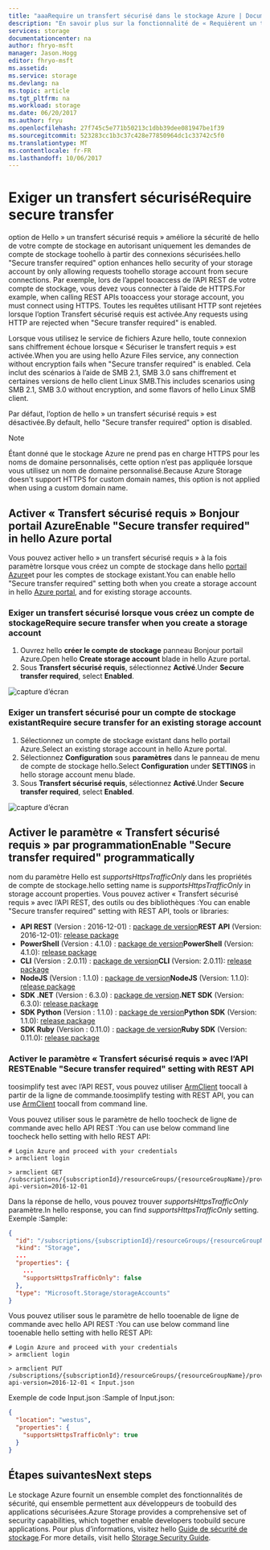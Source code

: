 ```yaml
---
title: "aaaRequire un transfert sécurisé dans le stockage Azure | Documents Microsoft"
description: "En savoir plus sur la fonctionnalité de « Requièrent un transfert sécurisé » hello pour le stockage Azure et comment tooenable il."
services: storage
documentationcenter: na
author: fhryo-msft
manager: Jason.Hogg
editor: fhryo-msft
ms.assetid: 
ms.service: storage
ms.devlang: na
ms.topic: article
ms.tgt_pltfrm: na
ms.workload: storage
ms.date: 06/20/2017
ms.author: fryu
ms.openlocfilehash: 27f745c5e771b50213c1dbb39dee081947be1f39
ms.sourcegitcommit: 523283cc1b3c37c428e77850964dc1c33742c5f0
ms.translationtype: MT
ms.contentlocale: fr-FR
ms.lasthandoff: 10/06/2017
---
```

# <a name="require-secure-transfer"></a><span data-ttu-id="98746-103">Exiger un transfert sécurisé</span><span class="sxs-lookup"><span data-stu-id="98746-103">Require secure transfer</span></span>

<span data-ttu-id="98746-104">option de Hello » un transfert sécurisé requis » améliore la sécurité de hello de votre compte de stockage en autorisant uniquement les demandes de compte de stockage toohello à partir des connexions sécurisées.</span><span class="sxs-lookup"><span data-stu-id="98746-104">hello "Secure transfer required" option enhances hello security of your storage account by only allowing requests toohello storage account from secure connections.</span></span> <span data-ttu-id="98746-105">Par exemple, lors de l’appel tooaccess de l’API REST de votre compte de stockage, vous devez vous connecter à l’aide de HTTPS.</span><span class="sxs-lookup"><span data-stu-id="98746-105">For example, when calling REST APIs tooaccess your storage account, you must connect using HTTPS.</span></span> <span data-ttu-id="98746-106">Toutes les requêtes utilisant HTTP sont rejetées lorsque l’option Transfert sécurisé requis est activée.</span><span class="sxs-lookup"><span data-stu-id="98746-106">Any requests using HTTP are rejected when "Secure transfer required" is enabled.</span></span>

<span data-ttu-id="98746-107">Lorsque vous utilisez le service de fichiers Azure hello, toute connexion sans chiffrement échoue lorsque « Sécuriser le transfert requis » est activée.</span><span class="sxs-lookup"><span data-stu-id="98746-107">When you are using hello Azure Files service, any connection without encryption fails when "Secure transfer required" is enabled.</span></span> <span data-ttu-id="98746-108">Cela inclut des scénarios à l’aide de SMB 2.1, SMB 3.0 sans chiffrement et certaines versions de hello client Linux SMB.</span><span class="sxs-lookup"><span data-stu-id="98746-108">This includes scenarios using SMB 2.1, SMB 3.0 without encryption, and some flavors of hello Linux SMB client.</span></span> 

<span data-ttu-id="98746-109">Par défaut, l’option de hello » un transfert sécurisé requis » est désactivée.</span><span class="sxs-lookup"><span data-stu-id="98746-109">By default, hello "Secure transfer required" option is disabled.</span></span>

> [!NOTE]
> <span data-ttu-id="98746-110">Étant donné que le stockage Azure ne prend pas en charge HTTPS pour les noms de domaine personnalisés, cette option n’est pas appliquée lorsque vous utilisez un nom de domaine personnalisé.</span><span class="sxs-lookup"><span data-stu-id="98746-110">Because Azure Storage doesn't support HTTPS for custom domain names, this option is not applied when using a custom domain name.</span></span>

## <a name="enable-secure-transfer-required-in-hello-azure-portal"></a><span data-ttu-id="98746-111">Activer « Transfert sécurisé requis » Bonjour portail Azure</span><span class="sxs-lookup"><span data-stu-id="98746-111">Enable "Secure transfer required" in hello Azure portal</span></span>

<span data-ttu-id="98746-112">Vous pouvez activer hello » un transfert sécurisé requis » à la fois paramètre lorsque vous créez un compte de stockage dans hello [portail Azure](https://portal.azure.com)et pour les comptes de stockage existant.</span><span class="sxs-lookup"><span data-stu-id="98746-112">You can enable hello "Secure transfer required" setting both when you create a storage account in hello [Azure portal](https://portal.azure.com), and for existing storage accounts.</span></span>

### <a name="require-secure-transfer-when-you-create-a-storage-account"></a><span data-ttu-id="98746-113">Exiger un transfert sécurisé lorsque vous créez un compte de stockage</span><span class="sxs-lookup"><span data-stu-id="98746-113">Require secure transfer when you create a storage account</span></span>

1. <span data-ttu-id="98746-114">Ouvrez hello **créer le compte de stockage** panneau Bonjour portail Azure.</span><span class="sxs-lookup"><span data-stu-id="98746-114">Open hello **Create storage account** blade in hello Azure portal.</span></span>
1. <span data-ttu-id="98746-115">Sous **Transfert sécurisé requis**, sélectionnez **Activé**.</span><span class="sxs-lookup"><span data-stu-id="98746-115">Under **Secure transfer required**, select **Enabled**.</span></span>

  ![capture d’écran](./media/storage-require-secure-transfer/secure_transfer_field_in_portal_en_1.png)

### <a name="require-secure-transfer-for-an-existing-storage-account"></a><span data-ttu-id="98746-117">Exiger un transfert sécurisé pour un compte de stockage existant</span><span class="sxs-lookup"><span data-stu-id="98746-117">Require secure transfer for an existing storage account</span></span>

1. <span data-ttu-id="98746-118">Sélectionnez un compte de stockage existant dans hello portail Azure.</span><span class="sxs-lookup"><span data-stu-id="98746-118">Select an existing storage account in hello Azure portal.</span></span>
1. <span data-ttu-id="98746-119">Sélectionnez **Configuration** sous **paramètres** dans le panneau de menu de compte de stockage hello.</span><span class="sxs-lookup"><span data-stu-id="98746-119">Select **Configuration** under **SETTINGS** in hello storage account menu blade.</span></span>
1. <span data-ttu-id="98746-120">Sous **Transfert sécurisé requis**, sélectionnez **Activé**.</span><span class="sxs-lookup"><span data-stu-id="98746-120">Under **Secure transfer required**, select **Enabled**.</span></span>

  ![capture d’écran](./media/storage-require-secure-transfer/secure_transfer_field_in_portal_en_2.png)

## <a name="enable-secure-transfer-required-programmatically"></a><span data-ttu-id="98746-122">Activer le paramètre « Transfert sécurisé requis » par programmation</span><span class="sxs-lookup"><span data-stu-id="98746-122">Enable "Secure transfer required" programmatically</span></span>

<span data-ttu-id="98746-123">nom du paramètre Hello est _supportsHttpsTrafficOnly_ dans les propriétés de compte de stockage.</span><span class="sxs-lookup"><span data-stu-id="98746-123">hello setting name is _supportsHttpsTrafficOnly_ in storage account properties.</span></span> <span data-ttu-id="98746-124">Vous pouvez activer « Transfert sécurisé requis » avec l’API REST, des outils ou des bibliothèques :</span><span class="sxs-lookup"><span data-stu-id="98746-124">You can enable "Secure transfer required" setting with REST API, tools or libraries:</span></span>

* <span data-ttu-id="98746-125">**API REST** (Version : 2016-12-01) : [package de version](https://docs.microsoft.com/en-us/rest/api/storagerp/storageaccounts)</span><span class="sxs-lookup"><span data-stu-id="98746-125">**REST API** (Version: 2016-12-01): [release package](https://docs.microsoft.com/en-us/rest/api/storagerp/storageaccounts)</span></span>
* <span data-ttu-id="98746-126">**PowerShell** (Version : 4.1.0) : [package de version](https://docs.microsoft.com/en-us/powershell/module/azurerm.storage/set-azurermstorageaccount?view=azurermps-4.1.0)</span><span class="sxs-lookup"><span data-stu-id="98746-126">**PowerShell** (Version: 4.1.0): [release package](https://docs.microsoft.com/en-us/powershell/module/azurerm.storage/set-azurermstorageaccount?view=azurermps-4.1.0)</span></span>
* <span data-ttu-id="98746-127">**CLI** (Version : 2.0.11) : [package de version](https://pypi.python.org/pypi/azure-cli-storage/2.0.11)</span><span class="sxs-lookup"><span data-stu-id="98746-127">**CLI** (Version: 2.0.11): [release package](https://pypi.python.org/pypi/azure-cli-storage/2.0.11)</span></span>
* <span data-ttu-id="98746-128">**NodeJS** (Version : 1.1.0) : [package de version](https://www.npmjs.com/package/azure-arm-storage/)</span><span class="sxs-lookup"><span data-stu-id="98746-128">**NodeJS** (Version: 1.1.0): [release package](https://www.npmjs.com/package/azure-arm-storage/)</span></span>
* <span data-ttu-id="98746-129">**SDK .NET** (Version : 6.3.0) : [package de version](https://www.nuget.org/packages/Microsoft.Azure.Management.Storage/6.3.0-preview)</span><span class="sxs-lookup"><span data-stu-id="98746-129">**.NET SDK** (Version: 6.3.0): [release package](https://www.nuget.org/packages/Microsoft.Azure.Management.Storage/6.3.0-preview)</span></span>
* <span data-ttu-id="98746-130">**SDK Python** (Version : 1.1.0) : [package de version](https://pypi.python.org/pypi/azure-mgmt-storage/1.1.0)</span><span class="sxs-lookup"><span data-stu-id="98746-130">**Python SDK** (Version: 1.1.0): [release package](https://pypi.python.org/pypi/azure-mgmt-storage/1.1.0)</span></span>
* <span data-ttu-id="98746-131">**SDK Ruby** (Version : 0.11.0) : [package de version](https://rubygems.org/gems/azure_mgmt_storage)</span><span class="sxs-lookup"><span data-stu-id="98746-131">**Ruby SDK** (Version: 0.11.0): [release package](https://rubygems.org/gems/azure_mgmt_storage)</span></span>

### <a name="enable-secure-transfer-required-setting-with-rest-api"></a><span data-ttu-id="98746-132">Activer le paramètre « Transfert sécurisé requis » avec l’API REST</span><span class="sxs-lookup"><span data-stu-id="98746-132">Enable "Secure transfer required" setting with REST API</span></span>

<span data-ttu-id="98746-133">toosimplify test avec l’API REST, vous pouvez utiliser [ArmClient](https://github.com/projectkudu/ARMClient) toocall à partir de la ligne de commande.</span><span class="sxs-lookup"><span data-stu-id="98746-133">toosimplify testing with REST API, you can use [ArmClient](https://github.com/projectkudu/ARMClient) toocall from command line.</span></span>

 <span data-ttu-id="98746-134">Vous pouvez utiliser sous le paramètre de hello toocheck de ligne de commande avec hello API REST :</span><span class="sxs-lookup"><span data-stu-id="98746-134">You can use below command line toocheck hello setting with hello REST API:</span></span>

```
# Login Azure and proceed with your credentials
> armclient login

> armclient GET  /subscriptions/{subscriptionId}/resourceGroups/{resourceGroupName}/providers/Microsoft.Storage/storageAccounts/{accountName}?api-version=2016-12-01
```

<span data-ttu-id="98746-135">Dans la réponse de hello, vous pouvez trouver _supportsHttpsTrafficOnly_ paramètre.</span><span class="sxs-lookup"><span data-stu-id="98746-135">In hello response, you can find _supportsHttpsTrafficOnly_ setting.</span></span> <span data-ttu-id="98746-136">Exemple :</span><span class="sxs-lookup"><span data-stu-id="98746-136">Sample:</span></span>

```Json
{
  "id": "/subscriptions/{subscriptionId}/resourceGroups/{resourceGroupName}/providers/Microsoft.Storage/storageAccounts/{accountName}",
  "kind": "Storage",
  ...
  "properties": {
    ...
    "supportsHttpsTrafficOnly": false
  },
  "type": "Microsoft.Storage/storageAccounts"
}
```

<span data-ttu-id="98746-137">Vous pouvez utiliser sous le paramètre de hello tooenable de ligne de commande avec hello API REST :</span><span class="sxs-lookup"><span data-stu-id="98746-137">You can use below command line tooenable hello setting with hello REST API:</span></span>

```
# Login Azure and proceed with your credentials
> armclient login

> armclient PUT /subscriptions/{subscriptionId}/resourceGroups/{resourceGroupName}/providers/Microsoft.Storage/storageAccounts/{accountName}?api-version=2016-12-01 < Input.json
```
<span data-ttu-id="98746-138">Exemple de code Input.json :</span><span class="sxs-lookup"><span data-stu-id="98746-138">Sample of Input.json:</span></span>
```Json
{
  "location": "westus",
  "properties": {
    "supportsHttpsTrafficOnly": true
  }
}
```

## <a name="next-steps"></a><span data-ttu-id="98746-139">Étapes suivantes</span><span class="sxs-lookup"><span data-stu-id="98746-139">Next steps</span></span>
<span data-ttu-id="98746-140">Le stockage Azure fournit un ensemble complet des fonctionnalités de sécurité, qui ensemble permettent aux développeurs de toobuild des applications sécurisées.</span><span class="sxs-lookup"><span data-stu-id="98746-140">Azure Storage provides a comprehensive set of security capabilities, which together enable developers toobuild secure applications.</span></span> <span data-ttu-id="98746-141">Pour plus d’informations, visitez hello [Guide de sécurité de stockage](storage-security-guide.md).</span><span class="sxs-lookup"><span data-stu-id="98746-141">For more details, visit hello [Storage Security Guide](storage-security-guide.md).</span></span>
